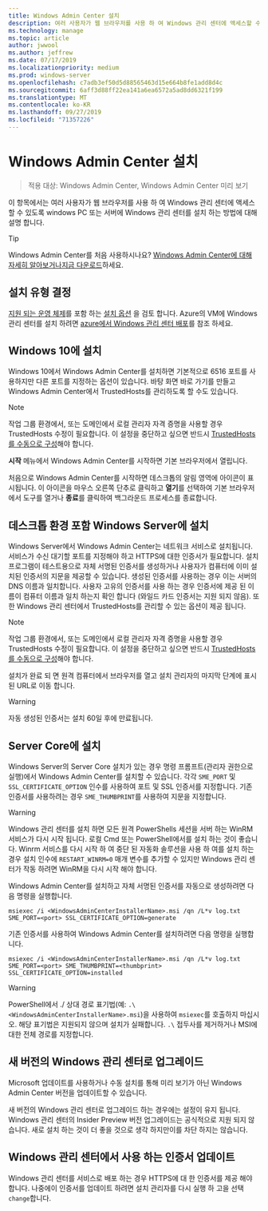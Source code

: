 ```yaml
---
title: Windows Admin Center 설치
description: 여러 사용자가 웹 브라우저를 사용 하 여 Windows 관리 센터에 액세스할 수 있도록 windows PC 또는 서버에 Windows 관리 센터를 설치 하는 방법
ms.technology: manage
ms.topic: article
author: jwwool
ms.author: jeffrew
ms.date: 07/17/2019
ms.localizationpriority: medium
ms.prod: windows-server
ms.openlocfilehash: c7adb3ef50d5d88565463d15e664b8fe1add8d4c
ms.sourcegitcommit: 6aff3d88ff22ea141a6ea6572a5ad8dd6321f199
ms.translationtype: MT
ms.contentlocale: ko-KR
ms.lasthandoff: 09/27/2019
ms.locfileid: "71357226"
---
```

# <a name="install-windows-admin-center"></a>Windows Admin Center 설치

> 적용 대상: Windows Admin Center, Windows Admin Center 미리 보기

이 항목에서는 여러 사용자가 웹 브라우저를 사용 하 여 Windows 관리 센터에 액세스할 수 있도록 windows PC 또는 서버에 Windows 관리 센터를 설치 하는 방법에 대해 설명 합니다.

> [!Tip]
> Windows Admin Center를 처음 사용하시나요?
> [Windows Admin Center에 대해 자세히 알아보거나](../understand/windows-admin-center.md)[지금 다운로드](https://aka.ms/windowsadmincenter)하세요.

## <a name="determine-your-installation-type"></a>설치 유형 결정

[지원 되는 운영 체제](https://docs.microsoft.com/windows-server/manage/windows-admin-center/plan/installation-options#installation-supported-operating-systems)를 포함 하는 [설치 옵션](../plan/installation-options.md) 을 검토 합니다. Azure의 VM에 Windows 관리 센터를 설치 하려면 [azure에서 Windows 관리 센터 배포](../azure/deploy-wac-in-azure.md)를 참조 하세요.

## <a name="install-on-windows-10"></a>Windows 10에 설치

Windows 10에서 Windows Admin Center를 설치하면 기본적으로 6516 포트를 사용하지만 다른 포트를 지정하는 옵션이 있습니다. 바탕 화면 바로 가기를 만들고 Windows Admin Center에서 TrustedHosts를 관리하도록 할 수도 있습니다.

> [!NOTE]
> 작업 그룹 환경에서, 또는 도메인에서 로컬 관리자 자격 증명을 사용할 경우 TrustedHosts 수정이 필요합니다. 이 설정을 중단하고 싶으면 반드시 [TrustedHosts를 수동으로 구성](../support/troubleshooting.md#configure-trustedhosts)해야 합니다.

**시작** 메뉴에서 Windows Admin Center를 시작하면 기본 브라우저에서 열립니다.

처음으로 Windows Admin Center를 시작하면 데스크톱의 알림 영역에 아이콘이 표시됩니다. 이 아이콘을 마우스 오른쪽 단추로 클릭하고 **열기**를 선택하여 기본 브라우저에서 도구를 열거나 **종료**를 클릭하여 백그라운드 프로세스를 종료합니다.

## <a name="install-on-windows-server-with-desktop-experience"></a>데스크톱 환경 포함 Windows Server에 설치

Windows Server에서 Windows Admin Center는 네트워크 서비스로 설치됩니다. 서비스가 수신 대기할 포트를 지정해야 하고 HTTPS에 대한 인증서가 필요합니다. 설치 프로그램이 테스트용으로 자체 서명된 인증서를 생성하거나 사용자가 컴퓨터에 이미 설치된 인증서의 지문을 제공할 수 있습니다. 생성된 인증서를 사용하는 경우 이는 서버의 DNS 이름과 일치합니다. 사용자 고유의 인증서를 사용 하는 경우 인증서에 제공 된 이름이 컴퓨터 이름과 일치 하는지 확인 합니다 (와일드 카드 인증서는 지원 되지 않음). 또한 Windows 관리 센터에서 TrustedHosts를 관리할 수 있는 옵션이 제공 됩니다.

> [!NOTE]
> 작업 그룹 환경에서, 또는 도메인에서 로컬 관리자 자격 증명을 사용할 경우 TrustedHosts 수정이 필요합니다. 이 설정을 중단하고 싶으면 반드시 [TrustedHosts를 수동으로 구성](../support/troubleshooting.md#configure-trustedhosts)해야 합니다.

설치가 완료 되 면 원격 컴퓨터에서 브라우저를 열고 설치 관리자의 마지막 단계에 표시 된 URL로 이동 합니다.

> [!WARNING]
> 자동 생성된 인증서는 설치 60일 후에 만료됩니다.

## <a name="install-on-server-core"></a>Server Core에 설치

Windows Server의 Server Core 설치가 있는 경우 명령 프롬프트(관리자 권한으로 실행)에서 Windows Admin Center를 설치할 수 있습니다. 각각 `SME_PORT` 및 `SSL_CERTIFICATE_OPTION` 인수를 사용하여 포트 및 SSL 인증서를 지정합니다. 기존 인증서를 사용하려는 경우 `SME_THUMBPRINT`를 사용하여 지문을 지정합니다.

> [!WARNING]
> Windows 관리 센터를 설치 하면 모든 원격 PowerShells 세션을 서버 하는 WinRM 서비스가 다시 시작 됩니다. 로컬 Cmd 또는 PowerShell에서를 설치 하는 것이 좋습니다. Winrm 서비스를 다시 시작 하 여 중단 된 자동화 솔루션을 사용 하 여를 설치 하는 경우 설치 인수에 ```RESTART_WINRM=0``` 매개 변수를 추가할 수 있지만 Windows 관리 센터가 작동 하려면 WinRM을 다시 시작 해야 합니다.

Windows Admin Center를 설치하고 자체 서명된 인증서를 자동으로 생성하려면 다음 명령을 실행합니다.

```   
msiexec /i <WindowsAdminCenterInstallerName>.msi /qn /L*v log.txt SME_PORT=<port> SSL_CERTIFICATE_OPTION=generate
```

기존 인증서를 사용하여 Windows Admin Center를 설치하려면 다음 명령을 실행합니다.

```
msiexec /i <WindowsAdminCenterInstallerName>.msi /qn /L*v log.txt SME_PORT=<port> SME_THUMBPRINT=<thumbprint> SSL_CERTIFICATE_OPTION=installed
```

> [!WARNING]
> PowerShell에서 ./ 상대 경로 표기법(예: `.\<WindowsAdminCenterInstallerName>.msi`)을 사용하여 `msiexec`를 호출하지 마십시오. 해당 표기법은 지원되지 않으며 설치가 실패합니다. `.\` 접두사를 제거하거나 MSI에 대한 전체 경로를 지정합니다.

## <a name="upgrading-to-a-new-version-of-windows-admin-center"></a>새 버전의 Windows 관리 센터로 업그레이드

Microsoft 업데이트를 사용하거나 수동 설치를 통해 미리 보기가 아닌 Windows Admin Center 버전을 업데이트할 수 있습니다.

새 버전의 Windows 관리 센터로 업그레이드 하는 경우에는 설정이 유지 됩니다. Windows 관리 센터의 Insider Preview 버전 업그레이드는 공식적으로 지원 되지 않습니다. 새로 설치 하는 것이 더 좋을 것으로 생각 하지만이를 차단 하지는 않습니다.

## <a name="updating-the-certificate-used-by-windows-admin-center"></a>Windows 관리 센터에서 사용 하는 인증서 업데이트

Windows 관리 센터를 서비스로 배포 하는 경우 HTTPS에 대 한 인증서를 제공 해야 합니다. 나중에이 인증서를 업데이트 하려면 설치 관리자를 다시 실행 하 고을 선택 ```change```합니다.
